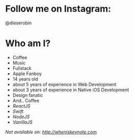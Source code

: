 # Follow me on Instagram:
@dieserobin




# Who am I?

 - Coffee
 - Music
 - Fullstack
 - Apple Fanboy
 - 14 years old
 - about 5 years of experience in Web Development
 - about 3 years of experience in Native iOS Development
 - Design fanatic
 - And.. Coffee
 - *ReactJS*
 - *Swift*
 - *NodeJS*
 - *VanillaJS*

*Not available on: http://wheniskeynote.com*
